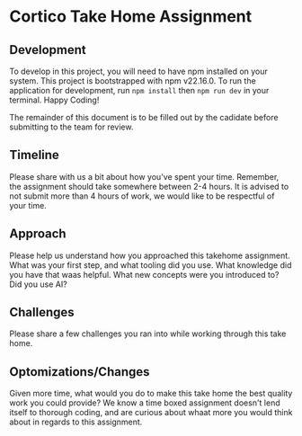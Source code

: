# Cortico Take Home Assignment

## Development

To develop in this project, you will need to have npm installed on your system. This project is bootstrapped with npm v22.16.0. To run the application for development, run `npm install` then `npm run dev` in your terminal. Happy Coding!

The remainder of this document is to be filled out by the cadidate before submitting to the team for review.

## Timeline

Please share with us a bit about how you've spent your time. Remember, the assignment should take somewhere between 2-4 hours. It is advised to not submit more than 4 hours of work, we would like to be respectful of your time.

## Approach

Please help us understand how you approached this takehome assignment. What was your first step, and what tooling did you use. What knowledge did you have that waas helpful. What new concepts were you introduced to? Did you use AI?

## Challenges

Please share a few challenges you ran into while working through this take home.

## Optomizations/Changes

Given more time, what would you do to make this take home the best quality work you could provide? We know a time boxed assignment doesn't lend itself to thorough coding, and are curious about whaat more you would think about in regards to this assignment.
